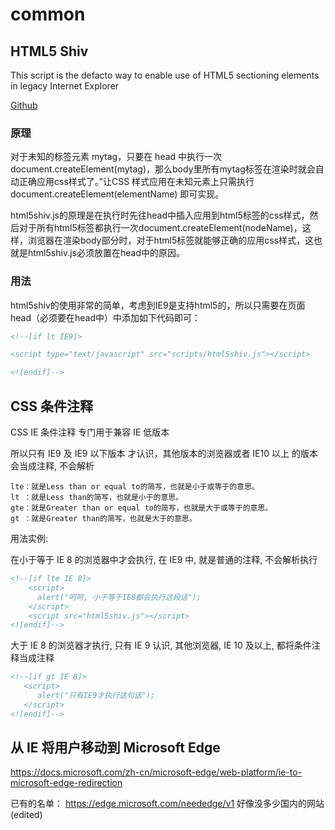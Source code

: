 # common

## HTML5 Shiv

This script is the defacto way to enable use of HTML5 sectioning elements in legacy Internet Explorer

[Github](https://github.com/aFarkas/html5shiv)

### 原理

对于未知的标签元素 mytag，只要在 head 中执行一次document.createElement(mytag)，那么body里所有mytag标签在渲染时就会自动正确应用css样式了。”让CSS 样式应用在未知元素上只需执行 document.createElement(elementName) 即可实现。

html5shiv.js的原理是在执行时先往head中插入应用到html5标签的css样式，然后对于所有html5标签都执行一次document.createElement(nodeName)，这样，浏览器在渲染body部分时，对于html5标签就能够正确的应用css样式，这也就是html5shiv.js必须放置在head中的原因。

### 用法

html5shiv的使用非常的简单，考虑到IE9是支持html5的，所以只需要在页面head（必须要在head中）中添加如下代码即可：

```html
<!--[if lt IE9]>

<script type="text/javascript" src="scripts/html5shiv.js"></script>

<![endif]-->

```

## CSS 条件注释

CSS IE 条件注释 专门用于兼容 IE 低版本

所以只有 IE9 及 IE9 以下版本 才认识，其他版本的浏览器或者 IE10 以上 的版本会当成注释, 不会解析

```
lte：就是Less than or equal to的简写，也就是小于或等于的意思。
lt ：就是Less than的简写，也就是小于的意思。
gte：就是Greater than or equal to的简写，也就是大于或等于的意思。
gt ：就是Greater than的简写，也就是大于的意思。
```

用法实例:

在小于等于 IE 8 的浏览器中才会执行, 在 IE9 中, 就是普通的注释, 不会解析执行

```html
<!--[if lte IE 8]>
    <script>
      alert("呵呵, 小于等于IE8都会执行这段话");
    </script>
    <script src="html5shiv.js"></script>
<![endif]-->
```

大于 IE 8 的浏览器才执行, 只有 IE 9 认识, 其他浏览器, IE 10 及以上, 都将条件注释当成注释

```html
<!--[if gt IE 8]>
   <script>
      alert("只有IE9才执行这句话");
   </script>
<![endif]-->
```

## 从 IE 将用户移动到 Microsoft Edge

https://docs.microsoft.com/zh-cn/microsoft-edge/web-platform/ie-to-microsoft-edge-redirection

已有的名单：
https://edge.microsoft.com/neededge/v1
好像没多少国内的网站 (edited) 

